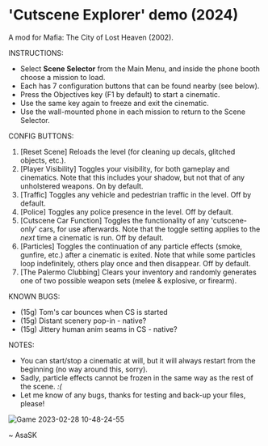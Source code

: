 # 'Cutscene Explorer' demo (2024)
A mod for Mafia: The City of Lost Heaven (2002).

INSTRUCTIONS:
- Select **Scene Selector** from the Main Menu, and inside the phone booth choose a mission to load.
- Each has 7 configuration buttons that can be found nearby (see below).
- Press the Objectives key (F1 by default) to start a cinematic.
- Use the same key again to freeze and exit the cinematic.
- Use the wall-mounted phone in each mission to return to the Scene Selector.

CONFIG BUTTONS:
1. [Reset Scene] Reloads the level (for cleaning up decals, glitched objects, etc.).
2. [Player Visibility] Toggles your visibility, for both gameplay and cinematics. Note that this includes your shadow, but not that of any unholstered weapons. On by default.
3. [Traffic] Toggles any vehicle and pedestrian traffic in the level. Off by default.
4. [Police] Toggles any police presence in the level. Off by default.
5. [Cutscene Car Function] Toggles the functionality of any 'cutscene-only' cars, for use afterwards. Note that the toggle setting applies to the *next* time a cinematic is run. Off by default.
6. [Particles] Toggles the continuation of any particle effects (smoke, gunfire, etc.) after a cinematic is exited. Note that while some particles loop indefinitely, others play once and then disappear. Off by default.
7. [The Palermo Clubbing] Clears your inventory and randomly generates one of two possible weapon sets (melee & explosive, or firearm).

KNOWN BUGS:
- (15g) Tom's car bounces when CS is started
- (15g) Distant scenery pop-in - native?
- (15g) Jittery human anim seams in CS - native?

NOTES:
- You can start/stop a cinematic at will, but it will always restart from the beginning (no way around this, sorry).
- Sadly, particle effects cannot be frozen in the same way as the rest of the scene. _:(_
- Let me know of any bugs, thanks for testing and back-up your files, please!

![Game 2023-02-28 10-48-24-55](https://user-images.githubusercontent.com/111624709/221832453-0e1536d7-d813-4815-8f5c-8da0c04420d0.png)

~ AsaSK

